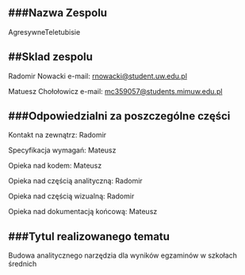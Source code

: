 ###Nazwa Zespolu
-----

AgresywneTeletubisie

##Sklad zespolu
-----

Radomir Nowacki e-mail: rnowacki@student.uw.edu.pl

Matuesz Chołołowicz e-mail: mc359057@students.mimuw.edu.pl

###Odpowiedzialni za poszczególne części
-----

Kontakt na zewnątrz: Radomir

Specyfikacja wymagań: Mateusz

Opieka nad kodem: Mateusz

Opieka nad częścią analityczną: Radomir

Opieka nad częścią wizualną: Radomir

Opieka nad dokumentacją końcową: Mateusz


###Tytul realizowanego tematu
-----

Budowa analitycznego narzędzia dla wyników egzaminów w szkołach średnich
